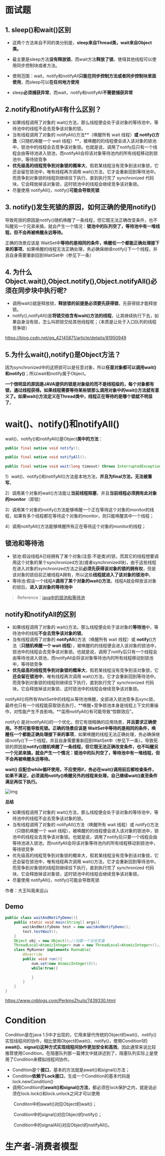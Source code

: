 # 面试题

## 1. sleep()和wait()区别

- 这两个方法来自不同的类分别是，**sleep来自Thread类，wait来自Object类。**


- 最主要是sleep方法**没有释放锁**，而wait方法**释放了锁**，使得其他线程可以使用同步控制块或者方法。


- 使用范围：wait，notify和notifyAll**只能在同步控制方法或者同步控制块里面使用**，而sleep可以**在任何地方使用**


- sleep**必须捕获异常**，而wait，notify和notifyAll**不需要捕获异常**

## 2.notify和notifyAll有什么区别？

- 如果线程调用了对象的 wait()方法，那么线程便会处于该对象的等待池中，等待池中的线程不会去竞争该对象的锁。
- 当有线程调用了对象的 notifyAll()方法**（唤醒所有 wait 线程）**或 notify()方法**（只随机唤醒一个 wait 线程）**，被唤醒的的线程便会进入该对象的锁池中，锁池中的线程会去竞争该对象锁。也就是说，调用了notify后只有一个线程会由等待池进入锁池，而notifyAll会将该对象等待池内的所有线程移动到锁池中，等待锁竞争
- **优先级高的线程竞争到对象锁的概率大**，假若某线程没有竞争到该对象锁，它还会留在锁池中，唯有线程再次调用 wait()方法，它才会重新回到等待池中。而竞争到对象锁的线程则继续往下执行，直到执行完了 synchronized 代码块，它会释放掉该对象锁，这时锁池中的线程会继续竞争该对象锁。
- 尽量使用 notifyAll()，notify()**可能会导致死锁**

## 3. notify()发生死锁的原因，如何正确的使用notify()

导致死锁的原因是notify()随机唤醒了一条线程，但它既无法正确改变条件，也不叫醒另一个兄弟来搞，就会产生一个情况：**锁池中的队列空了，等待池中有一堆线程，但不会再被唤醒永远等待。**

正确的场景应该是 WaitSet中**等待的是相同的条件，唤醒任一个都能正确处理接下来的事项**，如果唤醒的线程无法正确处理，务必确保继续notify()下一个线程，并且自身需要重新回到WaitSet中（参见下一条）

## 4. 为什么Object.wait(),Object.notify(),Object.notifyAll()必须在同步块中执行呢?

- 调用wait()就是释放锁，**释放锁的前提是必须要先获得锁**，先获得锁才能释放锁。
- notify(),notifyAll()是**将锁交给含有wait()方法的线程**，让其继续执行下去，如果自身没有锁，怎么叫把锁交给其他线程呢；（本质是让处于入口队列的线程竞争锁）

<https://blog.csdn.net/qq_42145871/article/details/81950949>

## 5.为什么wait(),notify()是Object方法？

因为synchronized中的这把锁可以是任意对象，所以**任意对象都可以调用wait()和notify()**；所以wait和notify属于Object。

**一个很明显的原因是JAVA提供的锁是对象级的而不是线程级的，每个对象都有锁，通过线程获得。**如果线程需要等待某些锁那么调用对象中的wait()方法就有意义了。如果wait()方法**定义在Thread类中，线程正在等待的是哪个锁就不明显了**。

# wait()、notify()和notifyAll()

wait()、notify()和notifyAll()是Object**类中的方法**：

```java
public final native void notify();

public final native void notifyAll();
 
public final native void wait(long timeout) throws InterruptedException;
```

1）wait()、notify()和notifyAll()方法是本地方法，**并且为final方法，无法被重写**。

2）调用某个对象的wait()方法能让**当前线程阻塞**，并且**当前线程必须拥有此对象的monitor**（即锁）

3）调用某个对象的notify()方法能够唤醒一个正在等待这个对象的monitor的线程，如果有多个线程都在等待这个对象的monitor，则只能唤醒其中一个线程；

4）调用notifyAll()方法能够唤醒所有正在等待这个对象的monitor的线程；

## 锁池和等待池

- 锁池:假设线程A已经拥有了某个对象(注意:不是类)的锁，而其它的线程想要调用这个对象的某个synchronized方法(或者synchronized块)，由于这些线程在进入对象的synchronized方法之前**必须先获得该对象的锁的拥有权**，但是该对象的锁目前正被线程A拥有，所以这些**线程就进入了该对象的锁池中**。
- 等待池:假设一个线程A**调用了某个对象的wait()方法**，线程A就会释放该对象的锁后，**进入该对象的等待池中**

> Reference：[java中的锁池和等待池 ](https://link.zhihu.com/?target=http%3A//blog.csdn.net/emailed/article/details/4689220)

## notify和notifyAll的区别

- 如果线程调用了对象的 wait()方法，那么线程便会处于该对象的**等待池**中，等待池中的线程**不会去竞争该对象的锁**。
- 当有线程调用了对象的 **notifyAll**()方法（唤醒所有 wait 线程）或 **notify**()方法（**只随机唤醒一个 wait 线程**），被唤醒的的线程便会进入该对象的锁池中，锁池中的线程会去竞争该对象锁。也就是说，调用了notify后只有一个线程会由等待池进入锁池，而notifyAll会将该对象等待池内的所有线程移动到锁池中，等待锁竞争
- **优先级高的线程竞争到对象锁的概率大**，假若某线程没有竞争到该对象锁，它**还会留在锁池中**，唯有线程再次调用 wait()方法，它才会重新回到等待池中。而竞争到对象锁的线程则继续往下执行，直到执行完了 synchronized 代码块，它会释放掉该对象锁，这时锁池中的线程会继续竞争该对象锁。

notifyAll()将所有WaitSet中的线程从等待池唤醒，全部进入锁池竞争去sync锁，最终也只有一个线程能获取锁去执行，**唤醒+竞争锁池本身是线程上下文的重操作，对性能产生不良影响。**滥用notifyAll()有可能导致“惊群效应”。

notify() 是对notifyAll()的一个优化，但它有很精确的应用场景，**并且要求正确使用。不然可能导致死锁。**正确的场景应该是 WaitSet中**等待的是相同的条件，唤醒任一个都能正确处理接下来的事项**，如果唤醒的线程无法正确处理，务必确保继续notify()下一个线程，并且自身需要重新回到WaitSet中（参见下一条）。导致死锁的原因是**notify()随机唤醒了一条线程，但它既无法正确改变条件，也不叫醒另一个兄弟来搞，就会产生一个情况：锁池中的队列空了，等待池中有一堆线程，但不会再被唤醒永远等待。**

**wait() 应配合while循环使用，不应使用if，务必在wait()调用前后都检查条件，如果不满足，必须调用notify()唤醒另外的线程来处理，自己继续wait()直至条件满足再往下执行。**

![img](https://pic2.zhimg.com/80/v2-eaf7782a87e68dd1e3630cf1e900ac97_hd.jpg)

**总结**

- 如果线程调用了对象的 wait()方法，那么线程便会处于该对象的等待池中，等待池中的线程不会去竞争该对象的锁。
- 当有线程调用了对象的 notifyAll()方法（唤醒所有 wait 线程）或 notify()方法（只随机唤醒一个 wait 线程），被唤醒的的线程便会进入该对象的锁池中，锁池中的线程会去竞争该对象锁。也就是说，调用了notify后只要一个线程会由等待池进入锁池，而notifyAll会将该对象等待池内的所有线程移动到锁池中，等待锁竞争
- 优先级高的线程竞争到对象锁的概率大，假若某线程没有竞争到该对象锁，它还会留在锁池中，唯有线程再次调用 wait()方法，它才会重新回到等待池中。而竞争到对象锁的线程则继续往下执行，直到执行完了 synchronized 代码块，它会释放掉该对象锁，这时锁池中的线程会继续竞争该对象锁。
- 尽量使用 notifyAll()，notify()可能会导致死锁

作者：大王叫我来巡山

## Demo

```java
public class waitAndNotifyDemo(){
    public static void main(String[] args){
        waitAndNotifyDemo test = new waitAndNotifyDemo();
        test.testWait();
    }
    Object obj = new Object();//创建一个全局变量
    ThreadLocal<AtomicInteger> num = new ThreadLocal<AtomicInteger>();//设置一个线程wait和notify的触发条件
    class MyRunner implements Runnable{
        @Override
        public void run(){
            num.set(new AtomicInteger(0));
            while(true){
                
            }
        }
    }
}
```

https://www.cnblogs.com/PerkinsZhu/p/7439330.html

# Condition

Condition是在java 1.5中才出现的，它用来替代传统的Object的wait()、notify()实现线程间的协作，相比使用Object的wait()、notify()，使用Condition1的**await()、signal()这种方式实现线程间协作更加安全和高效**。因此通常来说比较推荐使用Condition，在阻塞队列那一篇博文中就讲述到了，阻塞队列实际上是使用了Condition来模拟线程间协作。

- Condition是个**接口**，基本的方法就是await()和signal()方法；
- Condition**依赖于Lock接口**，生成一个Condition的基本代码是lock.newCondition() 
-  调用Condition的**await()和signal()方法**，都必须在lock保护之内，就是说必须在lock.lock()和lock.unlock之间才可以使用

　　Conditon中的await()对应Object的wait()；

　　Condition中的signal()对应Object的notify()；

　　Condition中的signalAll()对应Object的notifyAll()。

# 生产者-消费者模型

